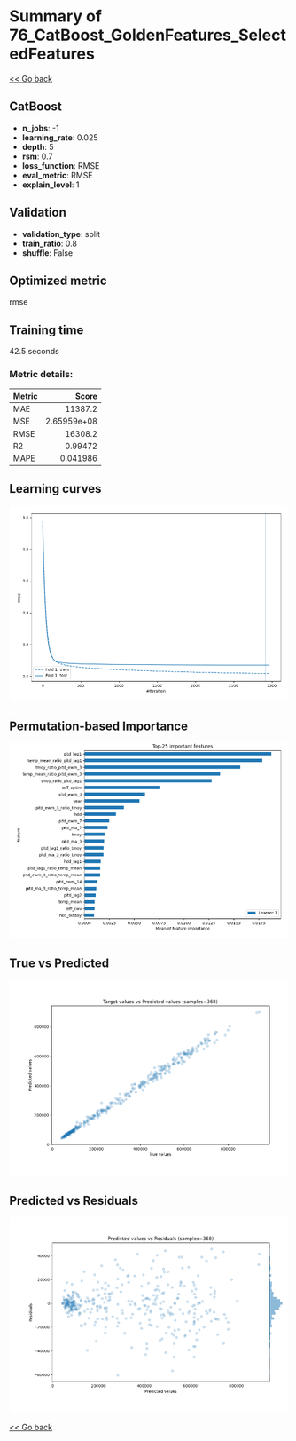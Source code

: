 # Summary of 76_CatBoost_GoldenFeatures_SelectedFeatures

[<< Go back](../README.md)


## CatBoost
- **n_jobs**: -1
- **learning_rate**: 0.025
- **depth**: 5
- **rsm**: 0.7
- **loss_function**: RMSE
- **eval_metric**: RMSE
- **explain_level**: 1

## Validation
 - **validation_type**: split
 - **train_ratio**: 0.8
 - **shuffle**: False

## Optimized metric
rmse

## Training time

42.5 seconds

### Metric details:
| Metric   |           Score |
|:---------|----------------:|
| MAE      | 11387.2         |
| MSE      |     2.65959e+08 |
| RMSE     | 16308.2         |
| R2       |     0.99472     |
| MAPE     |     0.041986    |



## Learning curves
![Learning curves](learning_curves.png)

## Permutation-based Importance
![Permutation-based Importance](permutation_importance.png)
## True vs Predicted

![True vs Predicted](true_vs_predicted.png)


## Predicted vs Residuals

![Predicted vs Residuals](predicted_vs_residuals.png)



[<< Go back](../README.md)
